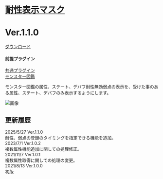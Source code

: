 # [耐性表示マスク](https://raw.githubusercontent.com/nuun888/MZ/master/NUUN_EnemyBookEX_1.js)
# Ver.1.1.0
[ダウンロード](https://raw.githubusercontent.com/nuun888/MZ/master/NUUN_EnemyBookEX_1.js)  
#### 前提プラグイン  
[共通プラグイン](https://raw.githubusercontent.com/nuun888/MZ/master/NUUN_Base.js)  
[モンスター図鑑](https://github.com/nuun888/MZ/blob/master/README/EnemyBook.md)  

モンスター図鑑の属性、ステート、デバフ耐性無効弱点の表示を、受けた事のある属性、ステート、デバフのみ表示するようにします。  

![画像](img/EnemyBook19.png)  

## 更新履歴
2025/5/27 Ver.1.1.0  
耐性、弱点の登録のタイミングを指定できる機能を追加。  
2023/7/1 Ver.1.0.2  
複数属性機能追加に関しての処理修正。  
2021/11/7 Ver.1.0.1  
複数属性取得に関しての処理の変更。  
2021/8/13 Ver.1.0.0  
初版  
